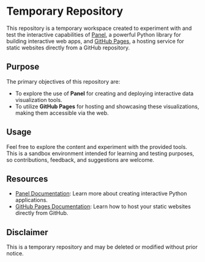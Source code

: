 # Temporary Repository

This repository is a temporary workspace created to experiment with and test the interactive capabilities of [Panel](https://panel.holoviz.org/), a powerful Python library for building interactive web apps, and [GitHub Pages](https://pages.github.com/), a hosting service for static websites directly from a GitHub repository.

## Purpose

The primary objectives of this repository are:
- To explore the use of **Panel** for creating and deploying interactive data visualization tools.
- To utilize **GitHub Pages** for hosting and showcasing these visualizations, making them accessible via the web.

## Usage

Feel free to explore the content and experiment with the provided tools. This is a sandbox environment intended for learning and testing purposes, so contributions, feedback, and suggestions are welcome.

## Resources

- [Panel Documentation](https://panel.holoviz.org/): Learn more about creating interactive Python applications.
- [GitHub Pages Documentation](https://pages.github.com/): Learn how to host your static websites directly from GitHub.

## Disclaimer

This is a temporary repository and may be deleted or modified without prior notice.
